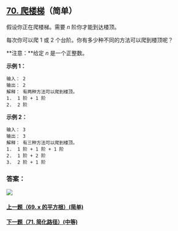 ## [70. 爬楼梯](https://leetcode-cn.com/problems/climbing-stairs/)（简单）

假设你正在爬楼梯。需要 *n* 阶你才能到达楼顶。

每次你可以爬 1 或 2 个台阶。你有多少种不同的方法可以爬到楼顶呢？

**注意：**给定 *n* 是一个正整数。

**示例 1：**

```
输入： 2
输出： 2
解释： 有两种方法可以爬到楼顶。
1.  1 阶 + 1 阶
2.  2 阶
```

**示例 2：**

```
输入： 3
输出： 3
解释： 有三种方法可以爬到楼顶。
1.  1 阶 + 1 阶 + 1 阶
2.  1 阶 + 2 阶
3.  2 阶 + 1 阶
```



### 答案：



![](https://img-blog.csdnimg.cn/20200807155236311.png)

#### [上一题（69. x 的平方根）(简单)](https://github.com/sdwwld/leetCode/blob/master/src/main/java/com/wld/java/leetcode/leetCode0069.md)

#### [下一题（71. 简化路径）(中等)](https://github.com/sdwwld/leetCode/blob/master/src/main/java/com/wld/java/leetcode/leetCode0071.md)